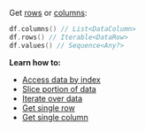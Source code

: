 [//]: # (title: Access Data)

<!---IMPORT org.jetbrains.kotlinx.dataframe.samples.api.Access-->

Get [rows](DataRow.md) or [columns](DataColumn.md):

<!---FUN getRowsColumns-->

```kotlin
df.columns() // List<DataColumn>
df.rows() // Iterable<DataRow>
df.values() // Sequence<Any?>
```

<!---END-->

**Learn how to:**
* [Access data by index](indexing.md)
* [Slice portion of data](slicing.md)
* [Iterate over data](iterate.md)
* [Get single row](getRow.md)
* [Get single column](getColumn.md)
